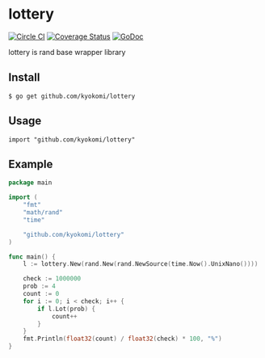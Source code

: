 lottery
==============

[![Circle CI](https://circleci.com/gh/kyokomi/lottery.svg?style=svg)](https://circleci.com/gh/kyokomi/lottery)
[![Coverage Status](https://coveralls.io/repos/kyokomi/lottery/badge.svg?branch=master&service=github)](https://coveralls.io/github/kyokomi/lottery?branch=master)
[![GoDoc](https://godoc.org/github.com/kyokomi/lottery?status.svg)](https://godoc.org/github.com/kyokomi/lottery)

lottery is rand base wrapper library

## Install

```
$ go get github.com/kyokomi/lottery
```

## Usage

```
import "github.com/kyokomi/lottery"
```

## Example

```go
package main

import (
	"fmt"
	"math/rand"
	"time"

	"github.com/kyokomi/lottery"
)

func main() {
	l := lottery.New(rand.New(rand.NewSource(time.Now().UnixNano())))

	check := 1000000
	prob := 4
	count := 0
	for i := 0; i < check; i++ {
		if l.Lot(prob) {
			count++
		}
	}
	fmt.Println(float32(count) / float32(check) * 100, "%")
}
```
